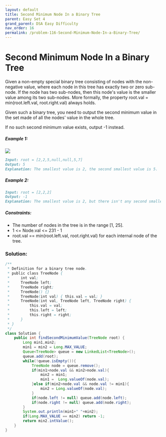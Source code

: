 ```yaml
---
layout: default
title: Second Minimum Node In a Binary Tree
parent: Easy Set 4
grand_parent: DSA Easy Difficulty
nav_order: 16
permalink: /problem-116-Second-Minimum-Node-In-a-Binary-Tree/
---
```

# Second Minimum Node In a Binary Tree
Given a non-empty special binary tree consisting of nodes with the non-negative value, where each node in this tree has exactly two or zero sub-node. If the node has two sub-nodes, then this node's value is the smaller value among its two sub-nodes. More formally, the property root.val = min(root.left.val, root.right.val) always holds.

Given such a binary tree, you need to output the second minimum value in the set made of all the nodes' value in the whole tree.

If no such second minimum value exists, output -1 instead.

##### Example 1:
![](../../assets/images/ds/smbt1.jpeg)
```markdown
Input: root = [2,2,5,null,null,5,7]
Output: 5
Explanation: The smallest value is 2, the second smallest value is 5.
```
##### Example 2:
```markdown
Input: root = [2,2,2]
Output: -1
Explanation: The smallest value is 2, but there isn't any second smallest value.
```
##### Constraints:
* The number of nodes in the tree is in the range [1, 25].
* 1 <= Node.val <= 231 - 1
* root.val == min(root.left.val, root.right.val) for each internal node of the tree.

### Solution:
```java
/**
 * Definition for a binary tree node.
 * public class TreeNode {
 *     int val;
 *     TreeNode left;
 *     TreeNode right;
 *     TreeNode() {}
 *     TreeNode(int val) { this.val = val; }
 *     TreeNode(int val, TreeNode left, TreeNode right) {
 *         this.val = val;
 *         this.left = left;
 *         this.right = right;
 *     }
 * }
 */
class Solution {
    public int findSecondMinimumValue(TreeNode root) {
        Long min1,min2;
        min1 = min2 = Long.MAX_VALUE;
        Queue<TreeNode> queue = new LinkedList<TreeNode>();
        queue.add(root);
        while(!queue.isEmpty()){
            TreeNode node = queue.remove();
            if(min1>node.val && min2>node.val){
                min2 = min1;
                min1 =  Long.valueOf(node.val);
            }else if(min2>node.val && node.val != min1){
                min2 = Long.valueOf(node.val);
            }
            if(node.left != null) queue.add(node.left);
            if(node.right != null) queue.add(node.right);
        }
        System.out.println(min1+" "+min2);
        if(Long.MAX_VALUE == min2) return -1;
        return min2.intValue();
    }
}
```


